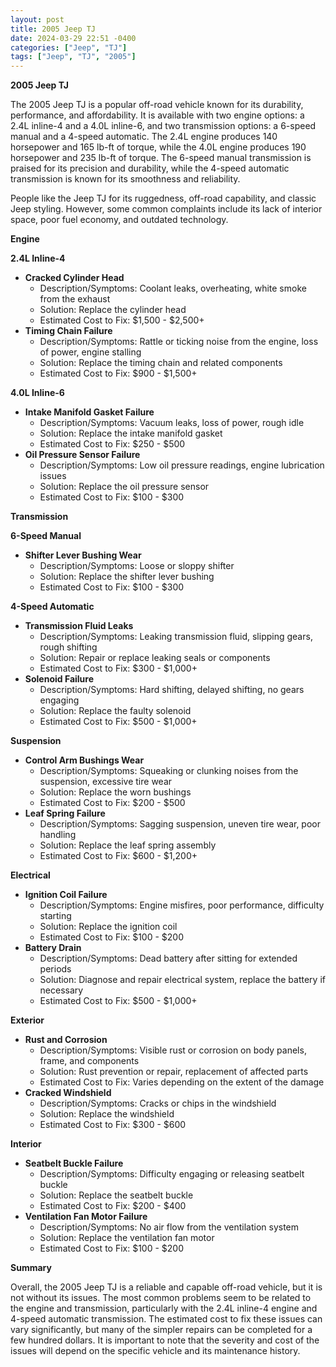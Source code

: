 ```yaml
---
layout: post
title: 2005 Jeep TJ
date: 2024-03-29 22:51 -0400
categories: ["Jeep", "TJ"]
tags: ["Jeep", "TJ", "2005"]
---
```

**2005 Jeep TJ**

The 2005 Jeep TJ is a popular off-road vehicle known for its durability, performance, and affordability. It is available with two engine options: a 2.4L inline-4 and a 4.0L inline-6, and two transmission options: a 6-speed manual and a 4-speed automatic. The 2.4L engine produces 140 horsepower and 165 lb-ft of torque, while the 4.0L engine produces 190 horsepower and 235 lb-ft of torque. The 6-speed manual transmission is praised for its precision and durability, while the 4-speed automatic transmission is known for its smoothness and reliability.

People like the Jeep TJ for its ruggedness, off-road capability, and classic Jeep styling. However, some common complaints include its lack of interior space, poor fuel economy, and outdated technology.

**Engine**

**2.4L Inline-4**

* **Cracked Cylinder Head**
    * Description/Symptoms: Coolant leaks, overheating, white smoke from the exhaust
    * Solution: Replace the cylinder head
    * Estimated Cost to Fix: $1,500 - $2,500+
* **Timing Chain Failure**
    * Description/Symptoms: Rattle or ticking noise from the engine, loss of power, engine stalling
    * Solution: Replace the timing chain and related components
    * Estimated Cost to Fix: $900 - $1,500+

**4.0L Inline-6**

* **Intake Manifold Gasket Failure**
    * Description/Symptoms: Vacuum leaks, loss of power, rough idle
    * Solution: Replace the intake manifold gasket
    * Estimated Cost to Fix: $250 - $500
* **Oil Pressure Sensor Failure**
    * Description/Symptoms: Low oil pressure readings, engine lubrication issues
    * Solution: Replace the oil pressure sensor
    * Estimated Cost to Fix: $100 - $300

**Transmission**

**6-Speed Manual**

* **Shifter Lever Bushing Wear**
    * Description/Symptoms: Loose or sloppy shifter
    * Solution: Replace the shifter lever bushing
    * Estimated Cost to Fix: $100 - $300

**4-Speed Automatic**

* **Transmission Fluid Leaks**
    * Description/Symptoms: Leaking transmission fluid, slipping gears, rough shifting
    * Solution: Repair or replace leaking seals or components
    * Estimated Cost to Fix: $300 - $1,000+
* **Solenoid Failure**
    * Description/Symptoms: Hard shifting, delayed shifting, no gears engaging
    * Solution: Replace the faulty solenoid
    * Estimated Cost to Fix: $500 - $1,000+

**Suspension**

* **Control Arm Bushings Wear**
    * Description/Symptoms: Squeaking or clunking noises from the suspension, excessive tire wear
    * Solution: Replace the worn bushings
    * Estimated Cost to Fix: $200 - $500
* **Leaf Spring Failure**
    * Description/Symptoms: Sagging suspension, uneven tire wear, poor handling
    * Solution: Replace the leaf spring assembly
    * Estimated Cost to Fix: $600 - $1,200+

**Electrical**

* **Ignition Coil Failure**
    * Description/Symptoms: Engine misfires, poor performance, difficulty starting
    * Solution: Replace the ignition coil
    * Estimated Cost to Fix: $100 - $200
* **Battery Drain**
    * Description/Symptoms: Dead battery after sitting for extended periods
    * Solution: Diagnose and repair electrical system, replace the battery if necessary
    * Estimated Cost to Fix: $500 - $1,000+

**Exterior**

* **Rust and Corrosion**
    * Description/Symptoms: Visible rust or corrosion on body panels, frame, and components
    * Solution: Rust prevention or repair, replacement of affected parts
    * Estimated Cost to Fix: Varies depending on the extent of the damage
* **Cracked Windshield**
    * Description/Symptoms: Cracks or chips in the windshield
    * Solution: Replace the windshield
    * Estimated Cost to Fix: $300 - $600

**Interior**

* **Seatbelt Buckle Failure**
    * Description/Symptoms: Difficulty engaging or releasing seatbelt buckle
    * Solution: Replace the seatbelt buckle
    * Estimated Cost to Fix: $200 - $400
* **Ventilation Fan Motor Failure**
    * Description/Symptoms: No air flow from the ventilation system
    * Solution: Replace the ventilation fan motor
    * Estimated Cost to Fix: $100 - $200

**Summary**

Overall, the 2005 Jeep TJ is a reliable and capable off-road vehicle, but it is not without its issues. The most common problems seem to be related to the engine and transmission, particularly with the 2.4L inline-4 engine and 4-speed automatic transmission. The estimated cost to fix these issues can vary significantly, but many of the simpler repairs can be completed for a few hundred dollars. It is important to note that the severity and cost of the issues will depend on the specific vehicle and its maintenance history.
